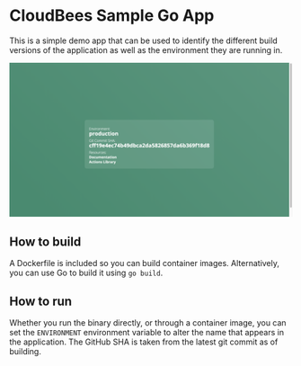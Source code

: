 # CloudBees Sample Go App


This is a simple demo app that can be used to identify the different build versions of the application as well as the environment they are running in.

![screenshot](./img/screenshot.png)

## How to build

A Dockerfile is included so you can build container images. Alternatively, you can use Go to build it using `go build`.

## How to run



Whether you run the binary directly, or through a container image, you can set the `ENVIRONMENT` environment variable to alter the name that appears in the application. The GitHub SHA is taken from the latest git commit as of building. 
